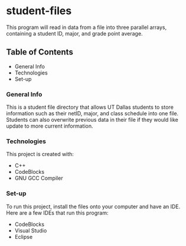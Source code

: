 # student-files
This program will read in data from a file into three parallel arrays, containing a student ID, major, and grade point average.

## Table of Contents
* General Info
* Technologies
* Set-up

### General Info
This is a student file directory that allows UT Dallas students to store information such as their netID, major, and class schedule into one file. Students can also overwrite previous data in their file if they would like update to more current information.

### Technologies
This project is created with:
* C++
* CodeBlocks
* GNU GCC Compiler

### Set-up
To run this project, install the files onto your computer and have an IDE. Here are a few IDEs that run this program:
* CodeBlocks
* Visual Studio
* Eclipse

